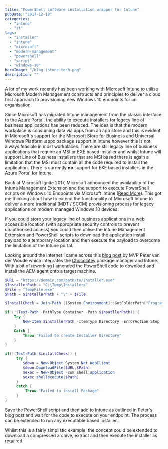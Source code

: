 ```yaml
---
title: "PowerShell software installation wrapper for Intune"
pubDate: "2017-12-18"
categories: 
  - "intune"
  - "it"
tags: 
  - "installer"
  - "intune"
  - "microsoft"
  - "modern-management"
  - "powershell"
  - "script"
  - "windows-10"
heroImage: "/blog-intune-tech.png"
description: ""
---
```


A lot of my work recently has been working with Microsoft Intune to utilise Microsoft Modern Management constructs and principles to deliver a cloud first approach to provisioning new Windows 10 endpoints for an organisation.

Since Microsoft has migrated Intune management from the classic interface to the Azure Portal, the ability to execute installers for legacy line of business applications has been reduced. The idea is that the modern workplace is consuming data via apps from an app store and this is evident in Microsoft's support for the Microsoft Store for Business and Universal Windows Platform .appx package support in Intune however this is not always feasible in most workplaces. There are still legacy line of business applications that require an MSI or EXE based installer and whilst Intune will support Line of Business installers that are MSI based there is again a limitation that the MSI must contain all the code required to install the application. There is currently **no** support for EXE based installers in the Azure Portal for Intune.

Back at Microsoft Ignite 2017, Microsoft announced the availability of the Intune Management Extension and the support to execute PowerShell scripts on Windows 10 Endpoints via Microsoft Intune ([Read More](https://cloudblogs.microsoft.com/enterprisemobility/2017/09/27/whats-new-with-microsoft-intune-and-system-center-configuration-manager-ignite-2017/)). This got me thinking about how to extend the functionality of Microsoft Intune to deliver a more traditional (MDT / SCCM) provisioning process for legacy applications on modern managed Windows 10 devices.

If you could store your legacy line of business applications in a web accessible location (with appropriate security controls to prevent unauthorised access) you could then utilise the Intune Management Extension and PowerShell scripts to download the application install payload to a temporary location and then execute the payload to overcome the limitation of the Intune portal.

Looking around the Internet I came across this [blog post](https://www.petervanderwoude.nl/post/combining-the-powers-of-the-intune-management-extension-and-chocolatey/) by MVP Peter van der Woude which integrates the [Chocolatey](https://chocolatey.org) package manager and Intune. With a bit of reworking I amended the PowerShell code to download and install the AEM agent onto a target machine.

```powershell
$URL = "https://domain.com/path/to/installer.exe"
$InstallerPath = "C:\Temp\Installers"
$File = "TempFile.exe"
$Path = $installerPath + "\" + $File

$InstallCheck = Join-Path ([System.Environment]::GetFolderPath("ProgramFilesX86")) "Centrastage\cagservice.exe"

if (!(Test-Path -PathType Container -Path $insatllerPath)) {
    Try {
        New-Item $installerPath -ItemType Directory -ErrorAction Stop
    }
    Catch {
        Throw "Failed to create Installer Directory"
    }
}

if(!(Test-Path $installCheck)) {
     try {
        $down = New-Object System.Net.WebClient
        $down.DownloadFile($URL,$Path)
        $exec = New-Object -com shell.application
        $exec.shellexecute($Path)
     }
     catch {
         Throw "Failed to install Package"
     }       
}
```

Save the PowerShell script and then add to Intune as outlined in Peter's blog post and wait for the code to execute on your endpoint. The process can be extended to run any executable based installer.

Whilst this is a fairly simplistic example, the concept could be extended to download a compressed archive, extract and then execute the installer as required.
